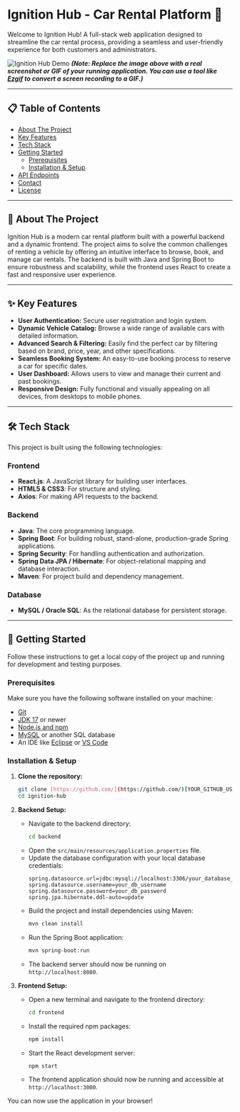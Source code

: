 # Ignition Hub - Car Rental Platform 🚗

Welcome to Ignition Hub! A full-stack web application designed to streamline the car rental process, providing a seamless and user-friendly experience for both customers and administrators.

![Ignition Hub Demo](https://via.placeholder.com/800x400.png?text=Add+a+Screenshot+or+GIF+of+your+app+here!)
_**(Note: Replace the image above with a real screenshot or GIF of your running application. You can use a tool like [Ezgif](https://ezgif.com/video-to-gif) to convert a screen recording to a GIF.)**_

---

## 📋 Table of Contents

- [About The Project](#about-the-project)
- [Key Features](#-key-features)
- [Tech Stack](#-tech-stack)
- [Getting Started](#-getting-started)
  - [Prerequisites](#prerequisites)
  - [Installation & Setup](#installation--setup)
- [API Endpoints](#-api-endpoints)
- [Contact](#-contact)
- [License](#-license)

---

## 📖 About The Project

Ignition Hub is a modern car rental platform built with a powerful backend and a dynamic frontend. The project aims to solve the common challenges of renting a vehicle by offering an intuitive interface to browse, book, and manage car rentals. The backend is built with Java and Spring Boot to ensure robustness and scalability, while the frontend uses React to create a fast and responsive user experience.

---

## ✨ Key Features

-   **User Authentication:** Secure user registration and login system.
-   **Dynamic Vehicle Catalog:** Browse a wide range of available cars with detailed information.
-   **Advanced Search & Filtering:** Easily find the perfect car by filtering based on brand, price, year, and other specifications.
-   **Seamless Booking System:** An easy-to-use booking process to reserve a car for specific dates.
-   **User Dashboard:** Allows users to view and manage their current and past bookings.
-   **Responsive Design:** Fully functional and visually appealing on all devices, from desktops to mobile phones.

---

## 🛠️ Tech Stack

This project is built using the following technologies:

### Frontend

-   **React.js**: A JavaScript library for building user interfaces.
-   **HTML5 & CSS3**: For structure and styling.
-   **Axios**: For making API requests to the backend.

### Backend

-   **Java**: The core programming language.
-   **Spring Boot**: For building robust, stand-alone, production-grade Spring applications.
-   **Spring Security**: For handling authentication and authorization.
-   **Spring Data JPA / Hibernate**: For object-relational mapping and database interaction.
-   **Maven**: For project build and dependency management.

### Database

-   **MySQL / Oracle SQL**: As the relational database for persistent storage.

---

## 🚀 Getting Started

Follow these instructions to get a local copy of the project up and running for development and testing purposes.

### Prerequisites

Make sure you have the following software installed on your machine:
-   [Git](https://git-scm.com/)
-   [JDK 17](https://www.oracle.com/java/technologies/javase/jdk17-archive-downloads.html) or newer
-   [Node.js and npm](https://nodejs.org/en/)
-   [MySQL](https://dev.mysql.com/downloads/mysql/) or another SQL database
-   An IDE like [Eclipse](https://www.eclipse.org/downloads/) or [VS Code](https://code.visualstudio.com/)

### Installation & Setup

1.  **Clone the repository:**
    ```sh
    git clone [https://github.com/](https://github.com/)[YOUR_GITHUB_USERNAME]/ignition-hub.git
    cd ignition-hub
    ```

2.  **Backend Setup:**
    -   Navigate to the backend directory:
        ```sh
        cd backend
        ```
    -   Open the `src/main/resources/application.properties` file.
    -   Update the database configuration with your local database credentials:
        ```properties
        spring.datasource.url=jdbc:mysql://localhost:3306/your_database_name
        spring.datasource.username=your_db_username
        spring.datasource.password=your_db_password
        spring.jpa.hibernate.ddl-auto=update
        ```
    -   Build the project and install dependencies using Maven:
        ```sh
        mvn clean install
        ```
    -   Run the Spring Boot application:
        ```sh
        mvn spring-boot:run
        ```
    -   The backend server should now be running on `http://localhost:8080`.

3.  **Frontend Setup:**
    -   Open a new terminal and navigate to the frontend directory:
        ```sh
        cd frontend
        ```
    -   Install the required npm packages:
        ```sh
        npm install
        ```
    -   Start the React development server:
        ```sh
        npm start
        ```
    -   The frontend application should now be running and accessible at `http://localhost:3000`.

You can now use the application in your browser!
